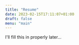 ```yaml
---
title: "Resume"
date: 2023-02-15T17:11:07+01:00
draft: false
menu: "main"
---
```

I'll fill this in properly later...